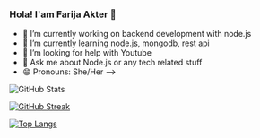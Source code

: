 ### Hola! I'am Farija Akter 👋
- 🔭 I’m currently working on backend development with node.js
- 🌱 I’m currently learning node.js, mongodb, rest api 
- 🤔 I’m looking for help with Youtube
- 💬 Ask me about Node.js or any tech related stuff
- 😄 Pronouns: She/Her
-->

![GitHub Stats](https://github-readme-stats.vercel.app/api?username=FarijaAkter&theme=synthwave)


[![GitHub Streak](http://github-readme-streak-stats.herokuapp.com?user=FarijaAkter&theme=synthwave)](https://git.io/streak-stats)

[![Top Langs](https://github-readme-stats.vercel.app/api/top-langs/?username=FarijaAkter&layout=compact)](https://github.com/FarijaAkter/github-readme-stats)
